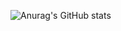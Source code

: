 ![Anurag's GitHub stats](https://github-readme-stats.vercel.app/api?username=albaniamusabeli&show_icons=true&theme=transparent)
